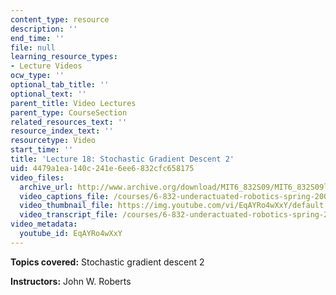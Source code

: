```yaml
---
content_type: resource
description: ''
end_time: ''
file: null
learning_resource_types:
- Lecture Videos
ocw_type: ''
optional_tab_title: ''
optional_text: ''
parent_title: Video Lectures
parent_type: CourseSection
related_resources_text: ''
resource_index_text: ''
resourcetype: Video
start_time: ''
title: 'Lecture 18: Stochastic Gradient Descent 2'
uid: 4479a1ea-140c-241e-6ee6-832cfc658175
video_files:
  archive_url: http://www.archive.org/download/MIT6_832S09/MIT6_832S09lec18_300k.mp4
  video_captions_file: /courses/6-832-underactuated-robotics-spring-2009/2ad919328e5157d3b089bfd2de4a51e4_EqAYRo4wXxY.vtt
  video_thumbnail_file: https://img.youtube.com/vi/EqAYRo4wXxY/default.jpg
  video_transcript_file: /courses/6-832-underactuated-robotics-spring-2009/94460df3270bde0ba933da607ede781e_EqAYRo4wXxY.pdf
video_metadata:
  youtube_id: EqAYRo4wXxY
---
```


**Topics covered:** Stochastic gradient descent 2

**Instructors:** John W. Roberts



